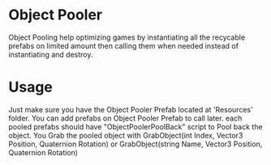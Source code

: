 # Object Pooler

Object Pooling help optimizing games by instantiating all the recycable prefabs on limited amount then calling them when needed instead of instantiating and destroy.

# Usage

Just make sure you have the Object Pooler Prefab located at 'Resources' folder.
You can add prefabs on Object Pooler Prefab to call later.
each pooled prefabs should have "ObjectPoolerPoolBack" script to Pool back the object.
You Grab the pooled object with
GrabObject(int Index, Vector3 Position, Quaternion Rotation)
or
GrabObject(string Name, Vector3 Position, Quaternion Rotation)
